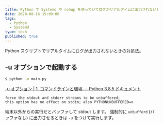 ```yaml
---
title: Python で Systemd や nohup を使っていてログがリアルタイムに出力されないとき
date: 2020-08-16 19:00:00
tags:
  - Python
  - Systemd
type: tech
published: true
---
```


Python スクリプトでリアルタイムにログが出力されないときの対処法。

## -u オプションで起動する

```sh
$ python -u main.py
```

[-u オプション | 1\. コマンドラインと環境 — Python 3\.8\.5 ドキュメント](https://docs.python.org/ja/3/using/cmdline.html#cmdoption-u)

```
force the stdout and stderr streams to be unbuffered;
this option has no effect on stdin; also PYTHONUNBUFFERED=x
```

端末以外からの実行だとバッファして stdout します。
強制的に `unbufferd` (バッファなし) に出力させるときは `-u` をつけて実行します。
